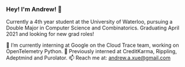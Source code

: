 ### Hey! I'm Andrew! 👋
Currently a 4th year student at the University of Waterloo, pursuing a Double Major in Computer Science and Combinatorics. Graduating April 2021 and looking for new grad roles!

🔭 I’m currently interning at Google on the Cloud Trace team, working on OpenTelemetry Python.
🌱 Previously interned at CreditKarma, Rippling, Adeptmind and Purolator.
📫 Reach me at: andrew.a.xue@gmail.com
<!--
**AndrewAXue/AndrewAXue** is a ✨ _special_ ✨ repository because its `README.md` (this file) appears on your GitHub profile.

Here are some ideas to get you started:

- 🔭 I’m currently working on ...
- 🌱 I’m currently learning ...
- 👯 I’m looking to collaborate on ...
- 🤔 I’m looking for help with ...
- 💬 Ask me about ...
- 📫 How to reach me: ...
- 😄 Pronouns: ...
- ⚡ Fun fact: ...
-->
